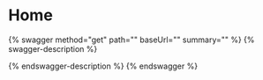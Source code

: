 # Home

{% swagger method="get" path="" baseUrl="" summary="" %}
{% swagger-description %}

{% endswagger-description %}
{% endswagger %}

